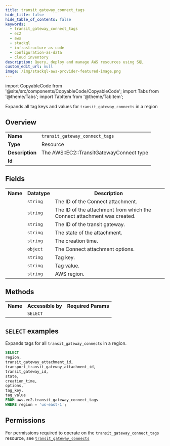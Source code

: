 ```yaml
---
title: transit_gateway_connect_tags
hide_title: false
hide_table_of_contents: false
keywords:
  - transit_gateway_connect_tags
  - ec2
  - aws
  - stackql
  - infrastructure-as-code
  - configuration-as-data
  - cloud inventory
description: Query, deploy and manage AWS resources using SQL
custom_edit_url: null
image: /img/stackql-aws-provider-featured-image.png
---
```


import CopyableCode from '@site/src/components/CopyableCode/CopyableCode';
import Tabs from '@theme/Tabs';
import TabItem from '@theme/TabItem';

Expands all tag keys and values for <code>transit_gateway_connects</code> in a region

## Overview
<table>
<tbody>
<tr><td><b>Name</b></td><td><code>transit_gateway_connect_tags</code></td></tr>
<tr><td><b>Type</b></td><td>Resource</td></tr>
<tr><td><b>Description</b></td><td>The AWS::EC2::TransitGatewayConnect type</td></tr>
<tr><td><b>Id</b></td><td><CopyableCode code="aws.ec2.transit_gateway_connect_tags" /></td></tr>
</tbody>
</table>

## Fields
<table>
<tbody>
<tr><th>Name</th><th>Datatype</th><th>Description</th></tr><tr><td><CopyableCode code="transit_gateway_attachment_id" /></td><td><code>string</code></td><td>The ID of the Connect attachment.</td></tr>
<tr><td><CopyableCode code="transport_transit_gateway_attachment_id" /></td><td><code>string</code></td><td>The ID of the attachment from which the Connect attachment was created.</td></tr>
<tr><td><CopyableCode code="transit_gateway_id" /></td><td><code>string</code></td><td>The ID of the transit gateway.</td></tr>
<tr><td><CopyableCode code="state" /></td><td><code>string</code></td><td>The state of the attachment.</td></tr>
<tr><td><CopyableCode code="creation_time" /></td><td><code>string</code></td><td>The creation time.</td></tr>
<tr><td><CopyableCode code="options" /></td><td><code>object</code></td><td>The Connect attachment options.</td></tr>
<tr><td><CopyableCode code="tag_key" /></td><td><code>string</code></td><td>Tag key.</td></tr>
<tr><td><CopyableCode code="tag_value" /></td><td><code>string</code></td><td>Tag value.</td></tr>
<tr><td><CopyableCode code="region" /></td><td><code>string</code></td><td>AWS region.</td></tr>
</tbody>
</table>

## Methods

<table>
<tbody>
  <tr>
    <th>Name</th>
    <th>Accessible by</th>
    <th>Required Params</th>
  </tr>
  <tr>
    <td><CopyableCode code="list_resources" /></td>
    <td><code>SELECT</code></td>
    <td><CopyableCode code="region" /></td>
  </tr>
</tbody>
</table>

## `SELECT` examples
Expands tags for all <code>transit_gateway_connects</code> in a region.
```sql
SELECT
region,
transit_gateway_attachment_id,
transport_transit_gateway_attachment_id,
transit_gateway_id,
state,
creation_time,
options,
tag_key,
tag_value
FROM aws.ec2.transit_gateway_connect_tags
WHERE region = 'us-east-1';
```


## Permissions

For permissions required to operate on the <code>transit_gateway_connect_tags</code> resource, see <a href="/services/ec2/transit_gateway_connects/#permissions"><code>transit_gateway_connects</code></a>

